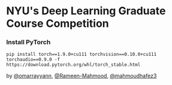 # NYU's Deep Learning Graduate Course Competition

### Install PyTorch
```
pip install torch==1.9.0+cu111 torchvision==0.10.0+cu111 torchaudio==0.9.0 -f https://download.pytorch.org/whl/torch_stable.html
```

by [@omarrayyann](https://www.github.com/omarrayyann), [@Rameen-Mahmood](https://www.github.com/Rameen-Mahmood), [@mahmoudhafez3](https://www.github.com/mahmoudhafez3)
